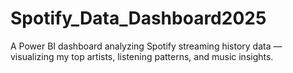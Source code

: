 # Spotify_Data_Dashboard2025
A Power BI dashboard analyzing Spotify streaming history data — visualizing my top artists, listening patterns, and music insights.
